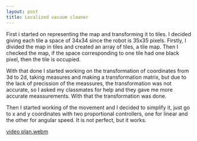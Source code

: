 ```yaml
---
layout: post
title: Localized vacuum cleaner
---
```


First i started on representing the map and transforming it to tiles. I decided giving each tile a space of 34x34 since the robot is 35x35 pixels. Firstly, I divided the map in tiles and created an array of tiles, a tile map. Then I checked the map, if the space corresponding to one tile had one black pixel, then the tile is occupied.

With that done I started working on the transformation of coordinates from 3d to 2d, taking measures and making a transformation matrix, but due to the lack of precission of the meassures, the transformation was not accurate, so I asked my classmates for help and they gave me more accurate meassurements. With that the transformation was done.

Then I started working of the movement and I decided to simplify it, just go to x and y coordinates with two proportional controllers, one for linear and the other for angular speed. It is not perfect, but it works.

[video plan.webm](https://github.com/user-attachments/assets/53f431a1-144c-4e37-a486-0878f6a4b041)
